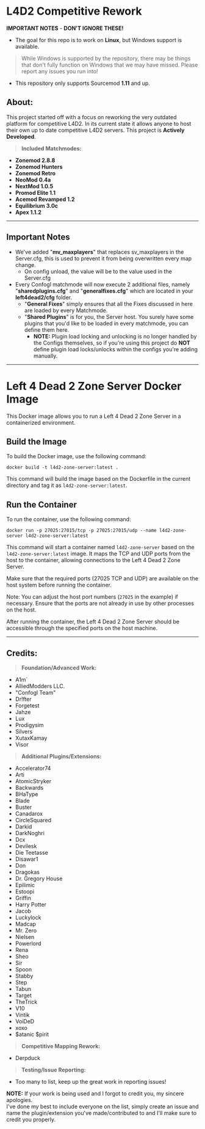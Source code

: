 # **L4D2 Competitive Rework**

**IMPORTANT NOTES** - **DON'T IGNORE THESE!**
* The goal for this repo is to work on **Linux**, but Windows support is available.
> While Windows is supported by the repository, there may be things that don't fully function on Windows that we may have missed.
> Please report any issues you run into!
* This repository only supports Sourcemod **1.11** and up.

## **About:**

This project started off with a focus on reworking the very outdated platform for competitive L4D2.
In its current state it allows anyone to host their own up to date competitive L4D2 servers.
This project is **Actively Developed**.

> **Included Matchmodes:**
* **Zonemod 2.8.8**
* **Zonemod Hunters**
* **Zonemod Retro**
* **NeoMod 0.4a** 
* **NextMod 1.0.5**
* **Promod Elite 1.1**
* **Acemod Revamped 1.2**
* **Equilibrium 3.0c**
* **Apex 1.1.2**

---

## **Important Notes**
* We've added "**mv_maxplayers**" that replaces sv_maxplayers in the Server.cfg, this is used to prevent it from being overwritten every map change.
  * On config unload, the value will be to the value used in the Server.cfg
* Every Confogl matchmode will now execute 2 additional files, namely "**sharedplugins.cfg**" and "**generalfixes.cfg**" which are located in your **left4dead2/cfg** folder.
  * "**General Fixes**" simply ensures that all the Fixes discussed in here are loaded by every Matchmode.
  * "**Shared Plugins**" is for you, the Server host. You surely have some plugins that you'd like to be loaded in every matchmode, you can define them here. 
    * **NOTE:** Plugin load locking and unlocking is no longer handled by the Configs themselves, so if you're using this project do **NOT** define plugin load locks/unlocks within the configs you're adding manually.

---

# Left 4 Dead 2 Zone Server Docker Image

This Docker image allows you to run a Left 4 Dead 2 Zone Server in a containerized environment.

## Build the Image

To build the Docker image, use the following command:

```
docker build -t l4d2-zone-server:latest .
```

This command will build the image based on the Dockerfile in the current directory and tag it as `l4d2-zone-server:latest`.

## Run the Container

To run the container, use the following command:

```
docker run -p 27025:27015/tcp -p 27025:27015/udp --name l4d2-zone-server l4d2-zone-server:latest
```

This command will start a container named `l4d2-zone-server` based on the `l4d2-zone-server:latest` image. It maps the TCP and UDP ports from the host to the container, allowing connections to the Left 4 Dead 2 Zone Server.

Make sure that the required ports (27025 TCP and UDP) are available on the host system before running the container.

Note: You can adjust the host port numbers (`27025` in the example) if necessary. Ensure that the ports are not already in use by other processes on the host.

After running the container, the Left 4 Dead 2 Zone Server should be accessible through the specified ports on the host machine.

---

## **Credits:**

> **Foundation/Advanced Work:**
* A1m`
* AlliedModders LLC.
* "Confogl Team"
* Dr!fter
* Forgetest
* Jahze
* Lux
* Prodigysim
* Silvers
* XutaxKamay
* Visor

> **Additional Plugins/Extensions:**
* Accelerator74
* Arti 
* AtomicStryker 
* Backwards
* BHaType
* Blade 
* Buster
* Canadarox 
* CircleSquared 
* Darkid 
* DarkNoghri
* Dcx 
* Devilesk
* Die Teetasse 
* Disawar1 
* Don 
* Dragokas
* Dr. Gregory House
* Epilimic 
* Estoopi 
* Griffin 
* Harry Potter
* Jacob 
* Luckylock 
* Madcap
* Mr. Zero
* Nielsen
* Powerlord
* Rena
* Sheo
* Sir
* Spoon
* Stabby 
* Step 
* Tabun
* Target
* TheTrick
* V10 
* Vintik
* VoiDeD
* xoxo
* $atanic $pirit


> **Competitive Mapping Rework:**
* Derpduck

> **Testing/Issue Reporting:**
* Too many to list, keep up the great work in reporting issues!

**NOTE:** If your work is being used and I forgot to credit you, my sincere apologies.  
I've done my best to include everyone on the list, simply create an issue and name the plugin/extension you've made/contributed to and I'll make sure to credit you properly.
